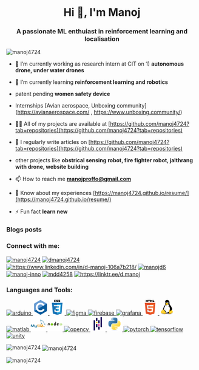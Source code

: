 <h1 align="center">Hi 👋, I'm Manoj</h1>
<h3 align="center">A passionate ML enthuiast in reinforcement learning and localisation</h3>

<p align="left"> <img src="https://komarev.com/ghpvc/?username=manoj4724&label=Profile%20views&color=0e75b6&style=flat" alt="manoj4724" /> </p>

- 🔭 I’m currently working as research intern at CIT on 1) **autonomous drone, under water drones**

- 🌱 I’m currently learning **reinforcement learning and robotics**

- patent pending **women safety device**

- Internships [Avian aerospace, Unboxing community](https://avianaerospace.com/ , https://www.unboxing.community/)

- 👨‍💻 All of my projects are available at [https://github.com/manoj4724?tab=repositories](https://github.com/manoj4724?tab=repositories)

- 📝 I regularly write articles on [https://github.com/manoj4724?tab=repositories](https://github.com/manoj4724?tab=repositories)

- other projects like **obstrical sensing robot, fire fighter robot, jalthrang with drone, website building**

- 📫 How to reach me **manojproffo@gmail.com**

- 📄 Know about my experiences [https://manoj4724.github.io/resume/](https://manoj4724.github.io/resume/)

- ⚡ Fun fact **learn new**

### Blogs posts
<!-- BLOG-POST-LIST:START -->
<!-- BLOG-POST-LIST:END -->

<h3 align="left">Connect with me:</h3>
<p align="left">
<a href="https://dev.to/manoj4724" target="blank"><img align="center" src="https://raw.githubusercontent.com/rahuldkjain/github-profile-readme-generator/master/src/images/icons/Social/devto.svg" alt="manoj4724" height="30" width="40" /></a>
<a href="https://twitter.com/dmanoj4724" target="blank"><img align="center" src="https://raw.githubusercontent.com/rahuldkjain/github-profile-readme-generator/master/src/images/icons/Social/twitter.svg" alt="dmanoj4724" height="30" width="40" /></a>
<a href="https://linkedin.com/in/https://www.linkedin.com/in/d-manoj-106a7b218/" target="blank"><img align="center" src="https://raw.githubusercontent.com/rahuldkjain/github-profile-readme-generator/master/src/images/icons/Social/linked-in-alt.svg" alt="https://www.linkedin.com/in/d-manoj-106a7b218/" height="30" width="40" /></a>
<a href="https://instagram.com/manojd6" target="blank"><img align="center" src="https://raw.githubusercontent.com/rahuldkjain/github-profile-readme-generator/master/src/images/icons/Social/instagram.svg" alt="manojd6" height="30" width="40" /></a>
<a href="https://www.youtube.com/c/manoj-inno" target="blank"><img align="center" src="https://raw.githubusercontent.com/rahuldkjain/github-profile-readme-generator/master/src/images/icons/Social/youtube.svg" alt="manoj-inno" height="30" width="40" /></a>
<a href="https://www.hackerrank.com/mdd4258" target="blank"><img align="center" src="https://raw.githubusercontent.com/rahuldkjain/github-profile-readme-generator/master/src/images/icons/Social/hackerrank.svg" alt="mdd4258" height="30" width="40" /></a>
<a href="/https://linktr.ee/d.manoj" target="blank"><img align="center" src="https://raw.githubusercontent.com/rahuldkjain/github-profile-readme-generator/master/src/images/icons/Social/rss.svg" alt="https://linktr.ee/d.manoj" height="30" width="40" /></a>
</p>

<h3 align="left">Languages and Tools:</h3>
<p align="left"> <a href="https://www.arduino.cc/" target="_blank" rel="noreferrer"> <img src="https://cdn.worldvectorlogo.com/logos/arduino-1.svg" alt="arduino" width="40" height="40"/> </a> <a href="https://www.cprogramming.com/" target="_blank" rel="noreferrer"> <img src="https://raw.githubusercontent.com/devicons/devicon/master/icons/c/c-original.svg" alt="c" width="40" height="40"/> </a> <a href="https://www.w3schools.com/css/" target="_blank" rel="noreferrer"> <img src="https://raw.githubusercontent.com/devicons/devicon/master/icons/css3/css3-original-wordmark.svg" alt="css3" width="40" height="40"/> </a> <a href="https://www.figma.com/" target="_blank" rel="noreferrer"> <img src="https://www.vectorlogo.zone/logos/figma/figma-icon.svg" alt="figma" width="40" height="40"/> </a> <a href="https://firebase.google.com/" target="_blank" rel="noreferrer"> <img src="https://www.vectorlogo.zone/logos/firebase/firebase-icon.svg" alt="firebase" width="40" height="40"/> </a> <a href="https://grafana.com" target="_blank" rel="noreferrer"> <img src="https://www.vectorlogo.zone/logos/grafana/grafana-icon.svg" alt="grafana" width="40" height="40"/> </a> <a href="https://www.w3.org/html/" target="_blank" rel="noreferrer"> <img src="https://raw.githubusercontent.com/devicons/devicon/master/icons/html5/html5-original-wordmark.svg" alt="html5" width="40" height="40"/> </a> <a href="https://www.linux.org/" target="_blank" rel="noreferrer"> <img src="https://raw.githubusercontent.com/devicons/devicon/master/icons/linux/linux-original.svg" alt="linux" width="40" height="40"/> </a> <a href="https://www.mathworks.com/" target="_blank" rel="noreferrer"> <img src="https://upload.wikimedia.org/wikipedia/commons/2/21/Matlab_Logo.png" alt="matlab" width="40" height="40"/> </a> <a href="https://www.mysql.com/" target="_blank" rel="noreferrer"> <img src="https://raw.githubusercontent.com/devicons/devicon/master/icons/mysql/mysql-original-wordmark.svg" alt="mysql" width="40" height="40"/> </a> <a href="https://nodejs.org" target="_blank" rel="noreferrer"> <img src="https://raw.githubusercontent.com/devicons/devicon/master/icons/nodejs/nodejs-original-wordmark.svg" alt="nodejs" width="40" height="40"/> </a> <a href="https://opencv.org/" target="_blank" rel="noreferrer"> <img src="https://www.vectorlogo.zone/logos/opencv/opencv-icon.svg" alt="opencv" width="40" height="40"/> </a> <a href="https://pandas.pydata.org/" target="_blank" rel="noreferrer"> <img src="https://raw.githubusercontent.com/devicons/devicon/2ae2a900d2f041da66e950e4d48052658d850630/icons/pandas/pandas-original.svg" alt="pandas" width="40" height="40"/> </a> <a href="https://www.python.org" target="_blank" rel="noreferrer"> <img src="https://raw.githubusercontent.com/devicons/devicon/master/icons/python/python-original.svg" alt="python" width="40" height="40"/> </a> <a href="https://pytorch.org/" target="_blank" rel="noreferrer"> <img src="https://www.vectorlogo.zone/logos/pytorch/pytorch-icon.svg" alt="pytorch" width="40" height="40"/> </a> <a href="https://www.tensorflow.org" target="_blank" rel="noreferrer"> <img src="https://www.vectorlogo.zone/logos/tensorflow/tensorflow-icon.svg" alt="tensorflow" width="40" height="40"/> </a> <a href="https://unity.com/" target="_blank" rel="noreferrer"> <img src="https://www.vectorlogo.zone/logos/unity3d/unity3d-icon.svg" alt="unity" width="40" height="40"/> </a> </p>

<p><img align="left" src="https://github-readme-stats.vercel.app/api/top-langs?username=manoj4724&show_icons=true&locale=en&layout=compact" alt="manoj4724" /></p>

<p>&nbsp;<img align="center" src="https://github-readme-stats.vercel.app/api?username=manoj4724&show_icons=true&locale=en" alt="manoj4724" /></p>

<p><img align="center" src="https://github-readme-streak-stats.herokuapp.com/?user=manoj4724&" alt="manoj4724" /></p>
